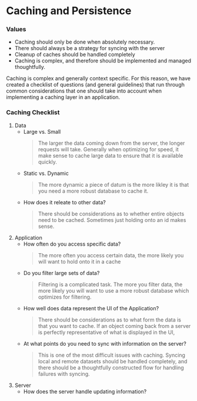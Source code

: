 
# Caching and Persistence

### Values 
* Caching should only be done when absolutely necessary. 
* There should always be a strategy for syncing with the server
* Cleanup of caches should be handled completely
* Caching is complex, and therefore should be implemented and managed thoughtfully.

Caching is complex and generally context specific. For this reason, we have created a checklist of questions (and general guidelines) that run through common considerations that one should take into account when implementing a caching layer in an application. 

### Caching Checklist

1. Data
    * Large vs. Small
       > The larger the data coming down from the server, the longer requests will take. Generally when optimizing for speed, it make sense to cache large data to ensure that it is available quickly. 
    * Static vs. Dynamic
       > The more dynamic a piece of datum is the more likley it is that you need a more robust database to cache it. 
    * How does it releate to other data?
       > There should be considerations as to whether entire objects need to be cached. Sometimes just holding onto an id makes sense. 
2. Application
    * How often do you access specific data?
       > The more often you access certain data, the more likely you will want to hold onto it in a cache
    * Do you filter large sets of data?
       > Filtering is a complicated task. The more you filter data, the more likely you will want to use a more robust database which optimizes for filtering. 
    * How well does data represent the UI of the Application?
       > There should be considerations as to what form the data is that you want to cache. If an object coming back from a server is perfectly representative of what is displayed in the UI, 
    * At what points do you need to sync with information on the server?
       > This is one of the most difficult issues with caching. Syncing local and remote datasets should be handled completely, and there should be a thoughtfully constructed flow for handling failures with syncing. 
3. Server
    * How does the server handle updating information?
